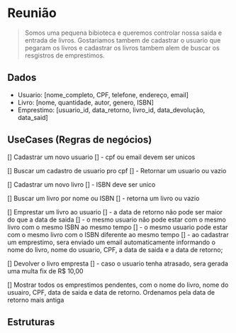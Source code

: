 # Reunião

> Somos uma pequena bibioteca e queremos controlar nossa saida e entrada de livros. Gostariamos tambem de cadastrar o usuario que pegaram os livros e cadastrar os livros tambem alem de buscar os resgistros de emprestimos.

## Dados
- Usuario: [nome_completo, CPF, telefone, endereço, email]
- Livro: [nome, quantidade, autor, genero, ISBN]
- Emprestimo: [usuario_id, data_retorno, livro_id, data_devolução, data_said]

## UseCases (Regras de negócios)

[] Cadastrar um novo usuario
[]  - cpf ou email devem ser unicos

[] Buscar um cadastro de usuario pro cpf
[]  - Retornar um usuario ou vazio

[]  Cadastrar um novo livro
[]  - ISBN deve ser unico

[]  Buscar um livro por nome ou ISBN
[]  - retorna um livro ou vazio

[] Emprestar um livro ao usuario
[]  - a data de retorno não pode ser maior do que a data de saida
[]  - o mesmo usuario não pode estar com o mesmo livro com o mesmo ISBN ao mesmo tempo
[]  - o mesmo usuario pode estar com o mesmo livro com o ISBN diferente ao mesmo tempo
[]  - ao cadastrar um emprestimo, sera enviado um email automaticamente informando o nome do livro, nome do usuario, CPF, a data de saida e a data de retorno;

[] Devolver o livro empresta
[] - caso o usuario tenha atrasado, sera gerada uma multa fix de R$ 10,00

[] Mostrar todos os emprestimos pendentes, com o nome do livro, nome do usuairo, CPF, data de saida e data de retorno. Ordenamos pela data de retorno mais antiga

## Estruturas